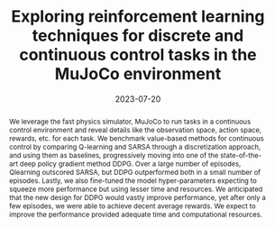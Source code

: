 ---
title: "Exploring reinforcement learning techniques for discrete and continuous control tasks in the MuJoCo environment"
abstract: "We leverage the fast physics simulator, MuJoCo to run tasks in a continuous control environment and reveal details like the observation space, action space, rewards, etc. for each task. We benchmark value-based methods for continuous control by comparing Q-learning and SARSA through a discretization approach, and using them as baselines, progressively moving into one of the state-of-the-art deep policy gradient method DDPG. Over a large number of episodes, Qlearning outscored SARSA, but DDPG outperformed both in a small number of episodes. Lastly, we also fine-tuned the model hyper-parameters expecting to squeeze more performance but using lesser time and resources. We anticipated that the new design for DDPG would vastly improve performance, yet after only a few episodes, we were able to achieve decent average rewards. We expect to improve the performance provided adequate time and computational resources."
collection: publications
permalink: /publications/mujoco-control-tasks
date: "2023-07-20"
venue: "arXiv"
paperurl: "https://arxiv.org/pdf/2307.11166.pdf"
link: "https://doi.org/10.48550/arXiv.2307.11166"
code: "https://github.com/chakrabortyde/mujoco-control-tasks"
citation: "Vaddadi Sai Rahul & Chakraborty, D. (2023). Exploring reinforcement learning techniques for discrete and continuous control tasks in the MuJoCo environment. arXiv preprint. arXiv:2307.11166."
---